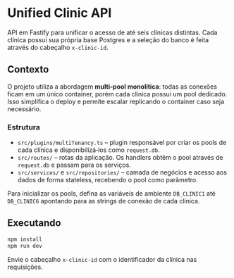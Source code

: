 # Unified Clinic API

API em Fastify para unificar o acesso de até seis clínicas distintas. Cada clínica possui sua própria base Postgres e a seleção do banco é feita através do cabeçalho `x-clinic-id`.

## Contexto

O projeto utiliza a abordagem **multi‑pool monolítica**: todas as conexões ficam em um único container, porém cada clínica possui um pool dedicado. Isso simplifica o deploy e permite escalar replicando o container caso seja necessário.

### Estrutura

- `src/plugins/multiTenancy.ts` – plugin responsável por criar os pools de cada clínica e disponibilizá‑los como `request.db`.
- `src/routes/` – rotas da aplicação. Os handlers obtêm o pool através de `request.db` e passam para os serviços.
- `src/services/` e `src/repositories/` – camada de negócios e acesso aos dados de forma stateless, recebendo o pool como parâmetro.

Para inicializar os pools, defina as variáveis de ambiente `DB_CLINIC1` até `DB_CLINIC6` apontando para as strings de conexão de cada clínica.

## Executando

```bash
npm install
npm run dev
```

Envie o cabeçalho `x-clinic-id` com o identificador da clínica nas requisições.
